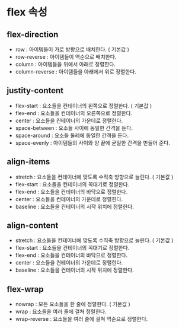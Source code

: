 # flex 속성

## flex-direction
- row : 아이템들이 가로 방향으로 배치한다. ( 기본값 )
- row-reverse : 아이템들이 역순으로 배치한다.
- column : 아이템들을 위에서 아래로 정렬한다.
- column-reverse : 아이템들을 아래에서 위로 정렬한다.

## justity-content

- flex-start : 요소들을 컨테이너의 왼쪽으로 정렬한다. ( 기본값 )
- flex-end : 요소들을 컨테이너의 오른쪽으로 정렬한다.
- center : 요소들을 컨테이너의 가운데로 정렬한다.
- space-between : 요소들 사이에 동일한 간격을 둔다.
- space-around : 요소들 둘레에 동일한 간격을 둔다.
- space-evenly : 아이템들의 사이와 양 끝에 균일한 간격을 만들어 준다.

## align-items

- stretch : 요소들을 컨테이너에 맞도록 수직축 방향으로 늘린다. ( 기본값 )
- flex-start : 요소들을 컨테이너의 꼭대기로 정렬한다.
- flex-end : 요소들을 컨테이너의 바닥으로 정렬한다.
- center : 요소들을 컨테이너의 가운데로 정렬힌다.
- baseline : 요소들을 컨테이너의 시작 위치에 정렬한다.

## align-content

- stretch : 요소들을 컨테이너에 맞도록 수직축 방향으로 늘린다. ( 기본값 )
- flex-start : 요소들을 컨테이너의 꼭대기로 정렬한다.
- flex-end : 요소들을 컨테이너의 바닥으로 정렬한다.
- center : 요소들을 컨테이너의 가운데로 정렬힌다.
- baseline : 요소들을 컨테이너의 시작 위치에 정렬한다.

## flex-wrap
- nowrap : 모든 요소들을 한 줄에 정렬한다. ( 기본값 )
- wrap : 요소들을 여러 줄에 걸쳐 정렬한다.
- wrap-reverse : 요소들을 여러 줄에 걸쳐 역순으로 정렬한다.

